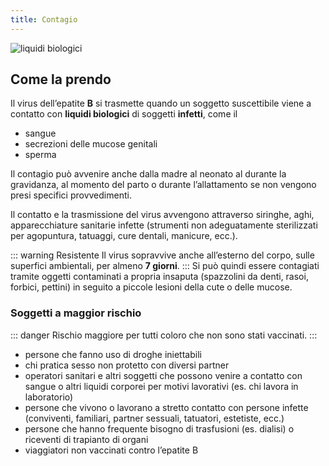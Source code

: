 ```yaml
---
title: Contagio
---
```


![liquidi biologici](/images/sperm-green.jpg)

## Come la prendo

Il virus dell’epatite **B** si trasmette quando un soggetto suscettibile viene a contatto con **liquidi biologici** di soggetti **infetti**, come il

- sangue
- secrezioni delle mucose genitali
- sperma

Il contagio può avvenire anche dalla madre al neonato al durante la gravidanza, al momento del parto o durante l’allattamento se non vengono presi specifici provvedimenti.

Il contatto e la trasmissione del virus avvengono attraverso siringhe, aghi, apparecchiature sanitarie infette (strumenti non adeguatamente sterilizzati per agopuntura, tatuaggi, cure dentali, manicure, ecc.).

::: warning Resistente
Il virus sopravvive anche all’esterno del corpo, sulle superfici ambientali, per almeno **7 giorni**.
:::
Si può quindi essere contagiati tramite oggetti contaminati a propria insaputa (spazzolini da denti, rasoi, forbici, pettini) in seguito a piccole lesioni della cute o delle mucose.

### Soggetti a maggior rischio

::: danger Rischio maggiore
per tutti coloro che non sono stati vaccinati.
:::

- persone che fanno uso di droghe iniettabili
- chi pratica sesso non protetto con diversi partner
- operatori sanitari e altri soggetti che possono venire a contatto con sangue o altri liquidi corporei per motivi lavorativi (es. chi lavora in laboratorio)
- persone che vivono o lavorano a stretto contatto con persone infette (conviventi, familiari, partner sessuali, tatuatori, estetiste, ecc.)
- persone che hanno frequente bisogno di trasfusioni (es. dialisi) o riceventi di trapianto di organi
- viaggiatori non vaccinati contro l’epatite B

